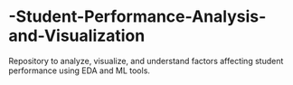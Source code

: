 # -Student-Performance-Analysis-and-Visualization
Repository to analyze, visualize, and understand factors affecting student performance using EDA and ML tools.
